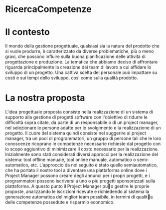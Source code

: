 # RicercaCompetenze
# Il contesto
Il mondo della gestione progettuale, qualsiasi sia la natura del prodotto che si vuole produrre, è caratterizzato da diverse problematiche, più o meno gravi, che possono influire sulla buona pianificazione delle attività di progettazione e produzione. La tematica che abbiamo deciso di affrontare riguarda principalmente la creazione dei team di lavoro a cui affidare lo sviluppo di un progetto. Una cattiva scelta del personale può impattare su costi e sui tempi dello sviluppo, così come sulla qualità prodotto.

# La nostra proposta
L'idea progettuale proposta consiste nella realizzazione di un sistema di supporto alla gestione di progetti software con l'obiettivo di ridurre le difficoltà sopra citate, da parte di un responsabile o di un project manager, nel selezionare le persone adatte per lo svolgimento e la realizzazione di un progetto. Il cuore del sistema quindi consiste nel suggerire al project manager, tra un pool di programmatori, un gruppo di persone tali che le loro conoscenze ricoprano le competenze necessarie richieste dal progetto con lo scopo aggiuntivo di minimizzare il costo necessario per la realizzazione. Inizialmente sono stati considerati diversi approcci per la realizzazione del sistema: tool offline manuale, tool online manuale, automatico o semi-automatico, etc.
L'approccio da noi seguito è stato quello  semiautomatico, che ha portato il nostro tool a diventare una piattaforma online dove i Project Manager possono creare degli annunci per i propri progetti, e i programmatori possono iscriversi a uno o più progetti sponsorizzati sulla piattaforma. A questo punto il Project Manager puo gestire le proprie proposte, analizzando le iscrizioni ricevute e richiedendo al sistema la generazione automatica del miglior team possibile, in termini di qualita delle competenze possedute e risparmio economico.
